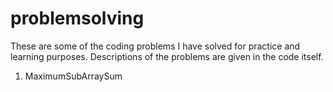 # problemsolving
These are some of the coding problems I have solved for practice and learning purposes. Descriptions of the problems are given in the code itself.

1. MaximumSubArraySum
